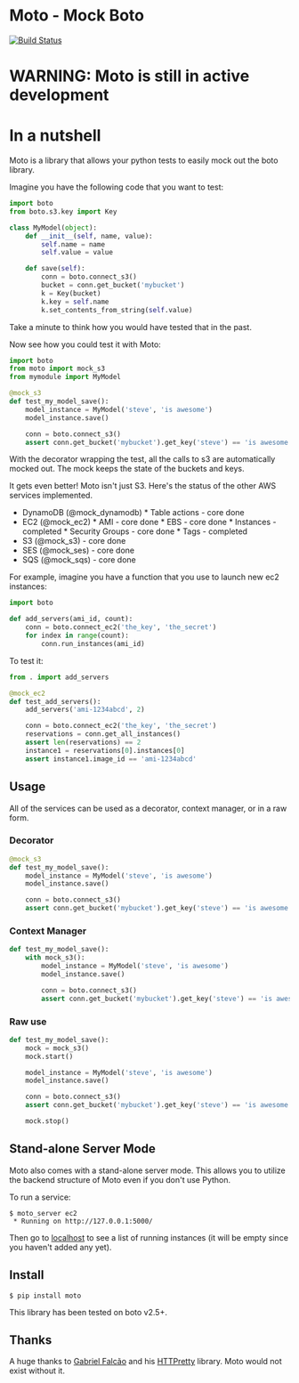 # Moto - Mock Boto

[![Build Status](https://travis-ci.org/spulec/moto.png?branch=master)](https://travis-ci.org/spulec/moto)

# WARNING: Moto is still in active development

# In a nutshell

Moto is a library that allows your python tests to easily mock out the boto library.

Imagine you have the following code that you want to test:

```python
import boto
from boto.s3.key import Key

class MyModel(object):
    def __init__(self, name, value):
        self.name = name
        self.value = value

    def save(self):
        conn = boto.connect_s3()
        bucket = conn.get_bucket('mybucket')
        k = Key(bucket)
        k.key = self.name
        k.set_contents_from_string(self.value)
```

Take a minute to think how you would have tested that in the past.

Now see how you could test it with Moto:

```python
import boto
from moto import mock_s3
from mymodule import MyModel

@mock_s3
def test_my_model_save():
    model_instance = MyModel('steve', 'is awesome')
    model_instance.save()

    conn = boto.connect_s3()
    assert conn.get_bucket('mybucket').get_key('steve') == 'is awesome'
```

With the decorator wrapping the test, all the calls to s3 are automatically mocked out. The mock keeps the state of the buckets and keys.

It gets even better! Moto isn't just S3. Here's the status of the other AWS services implemented.

*    DynamoDB (@mock_dynamodb)
    * Table actions - core done
*    EC2 (@mock_ec2)
    * AMI - core done
    * EBS - core done
    * Instances - completed
    * Security Groups - core done
    * Tags - completed
*    S3 (@mock_s3) - core done
*    SES (@mock_ses) - core done
*    SQS (@mock_sqs) - core done

For example, imagine you have a function that you use to launch new ec2 instances:

```python
import boto

def add_servers(ami_id, count):
    conn = boto.connect_ec2('the_key', 'the_secret')
    for index in range(count):
        conn.run_instances(ami_id)
```

To test it:

```python
from . import add_servers

@mock_ec2
def test_add_servers():
    add_servers('ami-1234abcd', 2)

    conn = boto.connect_ec2('the_key', 'the_secret')
    reservations = conn.get_all_instances()
    assert len(reservations) == 2
    instance1 = reservations[0].instances[0]
    assert instance1.image_id == 'ami-1234abcd'
```

## Usage

All of the services can be used as a decorator, context manager, or in a raw form.

### Decorator

```python
@mock_s3
def test_my_model_save():
    model_instance = MyModel('steve', 'is awesome')
    model_instance.save()

    conn = boto.connect_s3()
    assert conn.get_bucket('mybucket').get_key('steve') == 'is awesome'
```

### Context Manager

```python
def test_my_model_save():
    with mock_s3():
        model_instance = MyModel('steve', 'is awesome')
        model_instance.save()

        conn = boto.connect_s3()
        assert conn.get_bucket('mybucket').get_key('steve') == 'is awesome'
```


### Raw use

```python
def test_my_model_save():
    mock = mock_s3()
    mock.start()

    model_instance = MyModel('steve', 'is awesome')
    model_instance.save()

    conn = boto.connect_s3()
    assert conn.get_bucket('mybucket').get_key('steve') == 'is awesome'

    mock.stop()
```

## Stand-alone Server Mode

Moto also comes with a stand-alone server mode. This allows you to utilize the backend structure of Moto even if you don't use Python.

To run a service:

```console
$ moto_server ec2
 * Running on http://127.0.0.1:5000/
```

Then go to [localhost](http://localhost:5000/?Action=DescribeInstances) to see a list of running instances (it will be empty since you haven't added any yet).

## Install

```console
$ pip install moto
```

This library has been tested on boto v2.5+.


## Thanks

A huge thanks to [Gabriel Falcão](https://github.com/gabrielfalcao) and his [HTTPretty](https://github.com/gabrielfalcao/HTTPretty) library. Moto would not exist without it.

